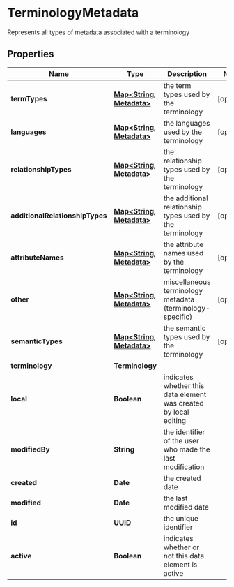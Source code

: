 

# TerminologyMetadata

Represents all types of metadata associated with a terminology

## Properties

| Name | Type | Description | Notes |
|------------ | ------------- | ------------- | -------------|
|**termTypes** | [**Map&lt;String, Metadata&gt;**](Metadata.md) | the term types used by the terminology |  [optional] |
|**languages** | [**Map&lt;String, Metadata&gt;**](Metadata.md) | the languages used by the terminology |  [optional] |
|**relationshipTypes** | [**Map&lt;String, Metadata&gt;**](Metadata.md) | the relationship types used by the terminology |  [optional] |
|**additionalRelationshipTypes** | [**Map&lt;String, Metadata&gt;**](Metadata.md) | the additional relationship types used by the terminology |  [optional] |
|**attributeNames** | [**Map&lt;String, Metadata&gt;**](Metadata.md) | the attribute names used by the terminology |  [optional] |
|**other** | [**Map&lt;String, Metadata&gt;**](Metadata.md) | miscellaneous terminology metadata (terminology-specific) |  [optional] |
|**semanticTypes** | [**Map&lt;String, Metadata&gt;**](Metadata.md) | the semantic types used by the terminology |  [optional] |
|**terminology** | [**Terminology**](Terminology.md) |  |  |
|**local** | **Boolean** | indicates whether this data element was created by local editing |  |
|**modifiedBy** | **String** | the identifier of the user who made the last modification |  |
|**created** | **Date** | the created date |  |
|**modified** | **Date** | the last modified date |  |
|**id** | **UUID** | the unique identifier |  |
|**active** | **Boolean** | indicates whether or not this data element is active |  |



